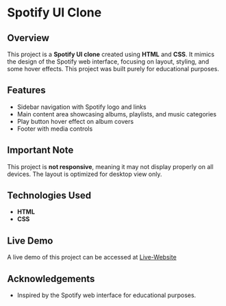 # Spotify UI Clone

## Overview
This project is a **Spotify UI clone** created using **HTML** and **CSS**. It mimics the design of the Spotify web interface, focusing on layout, styling, and some hover effects. This project was built purely for educational purposes.

## Features
- Sidebar navigation with Spotify logo and links
- Main content area showcasing albums, playlists, and music categories
- Play button hover effect on album covers
- Footer with media controls

## Important Note
This project is **not responsive**, meaning it may not display properly on all devices. The layout is optimized for desktop view only.

## Technologies Used
- **HTML**
- **CSS**

## Live Demo
A live demo of this project can be accessed at [Live-Website](https://spotify-ui-clone-537a33.netlify.app/)

## Acknowledgements
- Inspired by the Spotify web interface for educational purposes.

